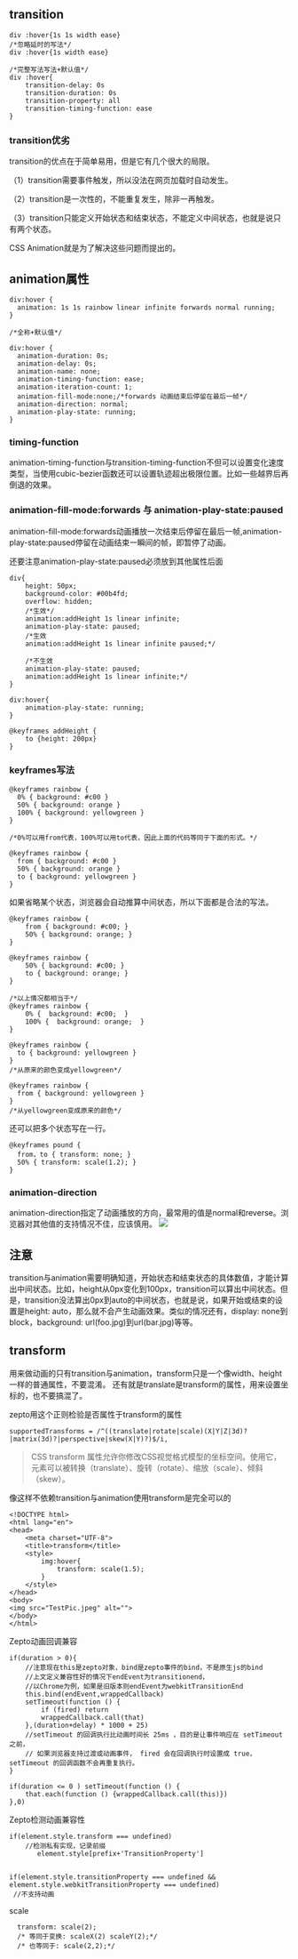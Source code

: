 ## transition
````
div :hover{1s 1s width ease}
/*忽略延时的写法*/
div :hover{1s width ease}

/*完整写法写法+默认值*/
div :hover{
	transition-delay: 0s
	transition-duration: 0s
	transition-property: all
	transition-timing-function: ease
}
````

### transition优劣
transition的优点在于简单易用，但是它有几个很大的局限。

（1）transition需要事件触发，所以没法在网页加载时自动发生。

（2）transition是一次性的，不能重复发生，除非一再触发。

（3）transition只能定义开始状态和结束状态，不能定义中间状态，也就是说只有两个状态。

CSS Animation就是为了解决这些问题而提出的。

## animation属性

````
div:hover {
  animation: 1s 1s rainbow linear infinite forwards normal running;
}

/*全称+默认值*/

div:hover {
  animation-duration: 0s;
  animation-delay: 0s;
  animation-name: none;
  animation-timing-function: ease;
  animation-iteration-count: 1;
  animation-fill-mode:none;/*forwards 动画结束后停留在最后一帧*/
  animation-direction: normal;
  animation-play-state: running;
}
````

### timing-function
animation-timing-function与transition-timing-function不但可以设置变化速度类型，当使用cubic-bezier函数还可以设置轨迹超出极限位置。比如一些越界后再倒退的效果。

### animation-fill-mode:forwards 与 animation-play-state:paused
animation-fill-mode:forwards动画播放一次结束后停留在最后一帧,animation-play-state:paused停留在动画结束一瞬间的帧，即暂停了动画。

还要注意animation-play-state:paused必须放到其他属性后面
````
div{
    height: 50px;
    background-color: #00b4fd;
    overflow: hidden;
    /*生效*/
    animation:addHeight 1s linear infinite;
    animation-play-state: paused;
    /*生效
    animation:addHeight 1s linear infinite paused;*/
    
    /*不生效
    animation-play-state: paused;
    animation:addHeight 1s linear infinite;*/
}

div:hover{
    animation-play-state: running;
}

@keyframes addHeight {
    to {height: 200px}
}
````

### keyframes写法
````
@keyframes rainbow {
  0% { background: #c00 }
  50% { background: orange }
  100% { background: yellowgreen }
}

/*0%可以用from代表，100%可以用to代表，因此上面的代码等同于下面的形式。*/

@keyframes rainbow {
  from { background: #c00 }
  50% { background: orange }
  to { background: yellowgreen }
}

````
如果省略某个状态，浏览器会自动推算中间状态，所以下面都是合法的写法。

````
@keyframes rainbow {
    from { background: #c00; }
    50% { background: orange; }
}

@keyframes rainbow {
    50% { background: #c00; }
    to { background: orange; }
}

/*以上情况都相当于*/
@keyframes rainbow {
    0% {  background: #c00;  }
    100% {  background: orange;  }
}

@keyframes rainbow {
  to { background: yellowgreen }
}
/*从原来的颜色变成yellowgreen*/

@keyframes rainbow {
  from { background: yellowgreen }
}
/*从yellowgreen变成原来的颜色*/
````
还可以把多个状态写在一行。

````
@keyframes pound {
  from，to { transform: none; }
  50% { transform: scale(1.2); }
}
````

### animation-direction
animation-direction指定了动画播放的方向，最常用的值是normal和reverse。浏览器对其他值的支持情况不佳，应该慎用。
![](https://ws4.sinaimg.cn/large/006tKfTcgy1fo1xca3xisj30jg05ejrc.jpg)

## 注意
transition与animation需要明确知道，开始状态和结束状态的具体数值，才能计算出中间状态。比如，height从0px变化到100px，transition可以算出中间状态。但是，transition没法算出0px到auto的中间状态，也就是说，如果开始或结束的设置是height: auto，那么就不会产生动画效果。类似的情况还有，display: none到block，background: url(foo.jpg)到url(bar.jpg)等等。

## transform
用来做动画的只有transition与animation，transform只是一个像width、height一样的普通属性，不要混淆。
还有就是translate是transform的属性，用来设置坐标的，也不要搞混了。

zepto用这个正则检验是否属性于transform的属性

````
supportedTransforms = /^((translate|rotate|scale)(X|Y|Z|3d)?|matrix(3d)?|perspective|skew(X|Y)?)$/i,
````

> CSS transform 属性允许你修改CSS视觉格式模型的坐标空间。使用它，元素可以被转换（translate）、旋转（rotate）、缩放（scale）、倾斜（skew）。

像这样不依赖transition与animation使用transform是完全可以的 
````
<!DOCTYPE html>
<html lang="en">
<head>
    <meta charset="UTF-8">
    <title>transform</title>
    <style>
        img:hover{
            transform: scale(1.5);
        }
    </style>
</head>
<body>
<img src="TestPic.jpeg" alt="">
</body>
</html>
````

Zepto动画回调兼容

````
if(duration > 0){
    //注意现在this是zepto对象，bind是zepto事件的bind，不是原生js的bind
    //上文定义兼容性好的情况下endEvent为transitionend，
    //以Chrome为例，如果是旧版本则endEvent为webkitTransitionEnd
    this.bind(endEvent,wrappedCallback)
    setTimeout(function () {
        if (fired) return
        wrappedCallback.call(that)
    },(duration+delay) * 1000 + 25)
    //setTimeout 的回调执行比动画时间长 25ms ，目的是让事件响应在 setTimeout 之前，
    // 如果浏览器支持过渡或动画事件， fired 会在回调执行时设置成 true， setTimeout 的回调函数不会再重复执行。
}

if(duration <= 0 ) setTimeout(function () {
    that.each(function () {wrappedCallback.call(this)})
},0)
````

Zepto检测动画兼容性

````
if(element.style.transform === undefined)
    //检测私有实现，记录前缀
       element.style[prefix+'TransitionProperty']


if(element.style.transitionProperty === undefined &&
element.style.webkitTransitionProperty === undefined)
 //不支持动画
````

scale

````
  transform: scale(2);
  /* 等同于变换: scaleX(2) scaleY(2);*/
  /* 也等同于: scale(2,2);*/
````